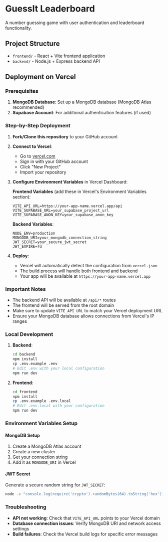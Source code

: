 # GuessIt Leaderboard

A number guessing game with user authentication and leaderboard functionality.

## Project Structure

- `frontend/` - React + Vite frontend application
- `backend/` - Node.js + Express backend API

## Deployment on Vercel

### Prerequisites

1. **MongoDB Database**: Set up a MongoDB database (MongoDB Atlas recommended)
2. **Supabase Account**: For additional authentication features (if used)

### Step-by-Step Deployment

1. **Fork/Clone this repository** to your GitHub account

2. **Connect to Vercel**:
   - Go to [vercel.com](https://vercel.com)
   - Sign in with your GitHub account
   - Click "New Project"
   - Import your repository

3. **Configure Environment Variables** in Vercel Dashboard:

   **Frontend Variables** (add these in Vercel's Environment Variables section):
   ```
   VITE_API_URL=https://your-app-name.vercel.app/api
   VITE_SUPABASE_URL=your_supabase_project_url
   VITE_SUPABASE_ANON_KEY=your_supabase_anon_key
   ```

   **Backend Variables**:
   ```
   NODE_ENV=production
   MONGODB_URI=your_mongodb_connection_string
   JWT_SECRET=your_secure_jwt_secret
   JWT_EXPIRE=7d
   ```

4. **Deploy**:
   - Vercel will automatically detect the configuration from `vercel.json`
   - The build process will handle both frontend and backend
   - Your app will be available at `https://your-app-name.vercel.app`

### Important Notes

- The backend API will be available at `/api/*` routes
- The frontend will be served from the root domain
- Make sure to update `VITE_API_URL` to match your Vercel deployment URL
- Ensure your MongoDB database allows connections from Vercel's IP ranges

### Local Development

1. **Backend**:
   ```bash
   cd backend
   npm install
   cp .env.example .env
   # Edit .env with your local configuration
   npm run dev
   ```

2. **Frontend**:
   ```bash
   cd frontend
   npm install
   cp .env.example .env.local
   # Edit .env.local with your configuration
   npm run dev
   ```

### Environment Variables Setup

#### MongoDB Setup
1. Create a MongoDB Atlas account
2. Create a new cluster
3. Get your connection string
4. Add it as `MONGODB_URI` in Vercel

#### JWT Secret
Generate a secure random string for `JWT_SECRET`:
```bash
node -e "console.log(require('crypto').randomBytes(64).toString('hex'))"
```

### Troubleshooting

- **API not working**: Check that `VITE_API_URL` points to your Vercel domain
- **Database connection issues**: Verify MongoDB URI and network access settings
- **Build failures**: Check the Vercel build logs for specific error messages